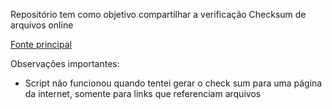 Repositório tem como objetivo compartilhar a verificação Checksum de arquivos online

[Fonte principal](https://gist.github.com/neonprimetime/10700a1a8ac41942ed56)

Observações importantes:

- Script não funcionou quando tentei gerar o check sum para uma página da internet, somente para links que referenciam arquivos

